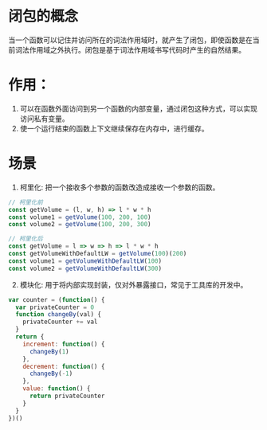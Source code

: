 # 闭包的概念  
当一个函数可以记住并访问所在的词法作用域时，就产生了闭包，即使函数是在当前词法作用域之外执行。闭包是基于词法作用域书写代码时产生的自然结果。

# 作用：
1. 可以在函数外面访问到另一个函数的内部变量，通过闭包这种方式，可以实现访问私有变量。
2. 使一个运行结束的函数上下文继续保存在内存中，进行缓存。

# 场景
1. 柯里化: 把一个接收多个参数的函数改造成接收一个参数的函数。
```javascript
// 柯里化前
const getVolume = (l, w, h) => l * w * h
const volume1 = getVolume(100, 200, 100)
const volume2 = getVolume(100, 200, 300)

// 柯里化后
const getVolume = l => w => h => l * w * h
const getVolumeWithDefaultLW = getVolume(100)(200)
const volume1 = getVolumeWithDefaultLW(100)
const volume2 = getVolumeWithDefaultLW(300)
```
   
2. 模块化: 用于将内部实现封装，仅对外暴露接口，常见于工具库的开发中。
```javascript
var counter = (function() {
  var privateCounter = 0
  function changeBy(val) {
    privateCounter += val
  }
  return {
    increment: function() {
      changeBy(1)
    },
    decrement: function() {
      changeBy(-1)
    },
    value: function() {
      return privateCounter
    }
  }
})()
```